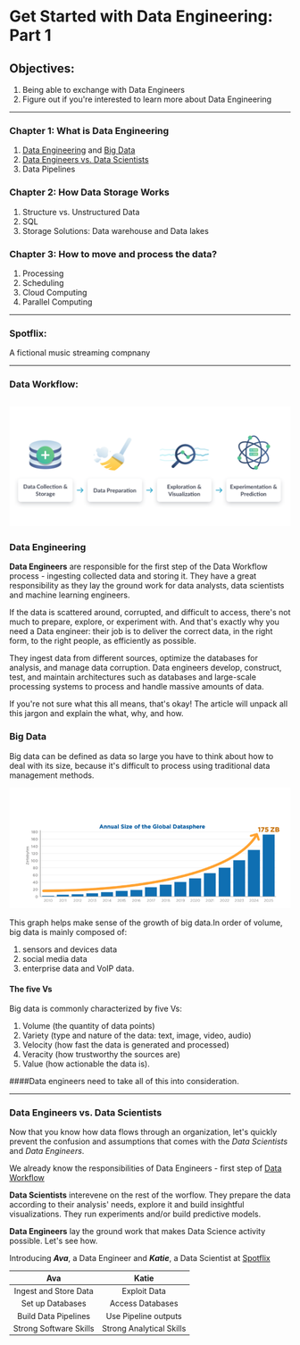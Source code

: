 # Get Started with Data Engineering: Part 1
## Objectives:
1. Being able to exchange with Data Engineers
2. Figure out if you're interested to learn more about Data Engineering
------------------------
### Chapter 1: What is Data Engineering
1. [Data Engineering](#Data-Engineering) and [Big Data](#Big-Data)
2. [Data Engineers vs. Data Scientists](#Data-Engineers-vs.-Data-Scientists)
3. Data Pipelines
### Chapter 2: How Data Storage Works
1. Structure vs. Unstructured Data
2. SQL
3. Storage Solutions: Data warehouse and Data lakes
### Chapter 3: How to move and process the data?
1. Processing
2. Scheduling
3. Cloud Computing
4. Parallel Computing
----------------------
### Spotflix:

A fictional music streaming compnany

-----------------
### Data Workflow:
![](https://github.com/Harsha2409/data-engineering-part1-blog/blob/main/workflow.PNG)
--------------------
### Data Engineering

**Data Engineers** are responsible for the first step of the Data Workflow process - ingesting collected data and storing it. They have a great responsibility as they lay the ground work for data analysts, data scientists and machine learning engineers.

If the data is scattered around, corrupted, and difficult to access, there's not much to prepare, explore, or experiment with. And that's exactly why you need a Data engineer: their job is to deliver the correct data, in the right form, to the right people, as efficiently as possible.

They ingest data from different sources, optimize the databases for analysis, and manage data corruption. Data engineers develop, construct, test, and maintain architectures such as databases and large-scale processing systems to process and handle massive amounts of data.

If you're not sure what this all means, that's okay! The article will unpack all this jargon and explain the what, why, and how.

### Big Data
Big data can be defined as data so large you have to think about how to deal with its size, because it's difficult to process using traditional data management methods.

![](https://github.com/Harsha2409/data-engineering-part1-blog/blob/main/big-data-graph.PNG)

This graph helps make sense of the growth of big data.In order of volume, big data is mainly composed of:
1. sensors and devices data
2. social media data
3. enterprise data and VoIP data.

#### The five Vs
Big data is commonly characterized by five Vs:
1. Volume (the quantity of data points)
2. Variety (type and nature of the data: text, image, video, audio)
3. Velocity (how fast the data is generated and processed)
4. Veracity (how trustworthy the sources are)
5. Value (how actionable the data is).

####Data engineers need to take all of this into consideration.

----------------------

### Data Engineers vs. Data Scientists

Now that you know how data flows through an organization, let's quickly prevent the confusion and assumptions that comes with the *Data Scientists* and *Data Engineers*.

We already know the responsibilities of Data Engineers - first step of [Data Workflow](#Data-Workflow)

**Data Scientists** interevene on the rest of the worflow. They prepare the data according to their analysis' needs, explore it and build insightful visualizations. They run experiments and/or build predictive models.

**Data Engineers** lay the ground work that makes Data Science activity possible. Let's see how.

Introducing ***Ava***, a Data Engineer  and ***Katie***, a Data Scientist at [Spotflix](#Spotflix)

|Ava|Katie|
|:---:|:---:|
|Ingest and Store Data|Exploit Data|
|Set up Databases|Access Databases|
|Build Data Pipelines|Use Pipeline outputs|
|Strong Software Skills|Strong Analytical Skills|


